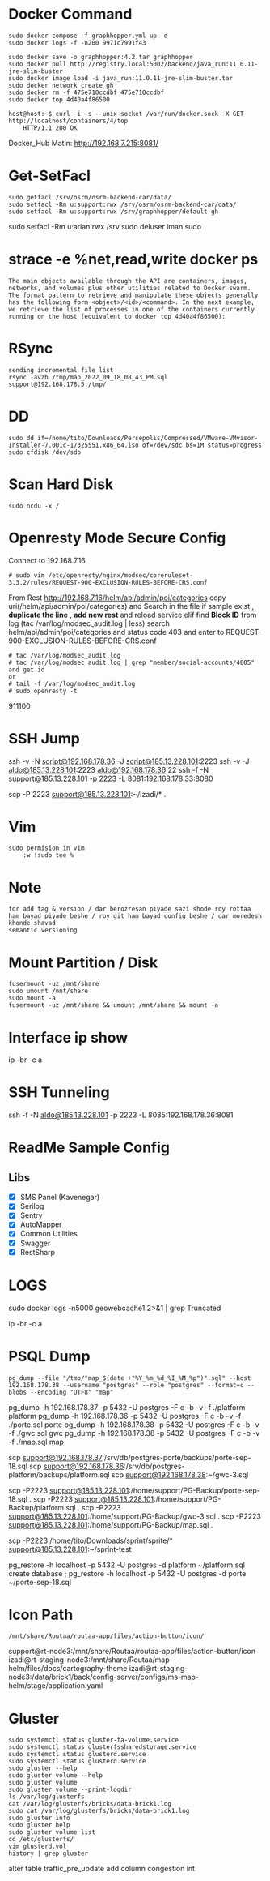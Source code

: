 # Docker Command
    sudo docker-compose -f graphhopper.yml up -d
    sudo docker logs -f -n200 9971c7991f43
    
    sudo docker save -o graphhopper:4.2.tar graphhopper
    sudo docker pull http://registry.local:5002/backend/java_run:11.0.11-jre-slim-buster
    sudo docker image load -i java_run:11.0.11-jre-slim-buster.tar
    sudo docker network create gh
    sudo docker rm -f 475e710ccdbf 475e710ccdbf
    sudo docker top 4d40a4f86500

    host@host:~$ curl -i -s --unix-socket /var/run/docker.sock -X GET http://localhost/containers/4/top
        HTTP/1.1 200 OK

Docker_Hub Matin: http://192.168.7.215:8081/  
# Get-SetFacl
    sudo getfacl /srv/osrm/osrm-backend-car/data/
    sudo setfacl -Rm u:support:rwx /srv/osrm/osrm-backend-car/data/
    sudo setfacl -Rm u:support:rwx /srv/graphhopper/default-gh

 sudo setfacl -Rm u:arian:rwx /srv
 sudo deluser iman sudo



# strace -e %net,read,write  docker ps
    The main objects available through the API are containers, images, networks, and volumes plus other utilities related to Docker swarm. The format pattern to retrieve and manipulate these objects generally has the following form <object>/<id>/<command>. In the next example, we retrieve the list of processes in one of the containers currently running on the host (equivalent to docker top 4d40a4f86500):

# RSync
    sending incremental file list
    rsync -avzh /tmp/map_2022_09_18_08_43_PM.sql  support@192.168.178.5:/tmp/
# DD
    sudo dd if=/home/tito/Downloads/Persepolis/Compressed/VMware-VMvisor-Installer-7.0U1c-17325551.x86_64.iso of=/dev/sdc bs=1M status=progress
    sudo cfdisk /dev/sdb

# Scan Hard Disk 
    sudo ncdu -x /

# Openresty Mode Secure Config

Connect to 192.168.7.16

    # sudo vim /etc/openresty/nginx/modsec/coreruleset-3.3.2/rules/REQUEST-900-EXCLUSION-RULES-BEFORE-CRS.conf

From Rest http://192.168.7.16/helm/api/admin/poi/categories copy uri(/helm/api/admin/poi/categories) and Search in the file if sample exist , **duplicate the line** , **add new rest** and reload service
elif find **Block ID** from log (tac /var/log/modsec_audit.log | less) search helm/api/admin/poi/categories and status code 403 and enter to REQUEST-900-EXCLUSION-RULES-BEFORE-CRS.conf

    # tac /var/log/modsec_audit.log
    # tac /var/log/modsec_audit.log | grep "member/social-accounts/4005" and get id
    or
    # tail -f /var/log/modsec_audit.log
    # sudo openresty -t

911100

# SSH Jump
 ssh -v -N script@192.168.178.36 -J script@185.13.228.101:2223
 ssh -v -J aldo@185.13.228.101:2223 aldo@192.168.178.36:22
 ssh -f -N support@185.13.228.101 -p 2223 -L 8081:192.168.178.33:8080

 scp -P 2223 support@185.13.228.101:~/Izadi/* .


# Vim
    sudo permision in vim
        :w !sudo tee %

# Note
    for add tag & version / dar berozresan piyade sazi shode roy rottaa ham bayad piyade beshe / roy git ham bayad config beshe / dar moredesh khonde shavad
    semantic versioning

# Mount Partition / Disk 
    fusermount -uz /mnt/share
    sudo umount /mnt/share
    sudo mount -a
    fusermount -uz /mnt/share && umount /mnt/share && mount -a

# Interface ip show
ip -br -c a

# SSH Tunneling
ssh -f -N aldo@185.13.228.101 -p 2223 -L 8085:192.168.178.36:8081




# ReadMe Sample Config
## Libs

- [X] SMS Panel (Kavenegar)
- [X] Serilog
- [X] Sentry
- [X] AutoMapper
- [X] Common Utilities
- [X] Swagger
- [X] RestSharp

# LOGS
sudo docker logs -n5000 geowebcache1 2>&1 | grep Truncated




ip -br -c a

# PSQL Dump
    pg_dump --file "/tmp/"map_$(date +"%Y_%m_%d_%I_%M_%p")".sql" --host 192.168.178.38 --username "postgres" --role "postgres" --format=c --blobs --encoding "UTF8" "map"


pg_dump -h 192.168.178.37 -p 5432 -U postgres -F c -b -v -f ./platform platform
pg_dump -h 192.168.178.36 -p 5432 -U postgres -F c -b -v -f ./porte.sql porte
pg_dump -h 192.168.178.38 -p 5432 -U postgres -F c -b -v -f ./gwc.sql gwc
pg_dump -h 192.168.178.38 -p 5432 -U postgres -F c -b -v -f ./map.sql map


scp support@192.168.178.37:/srv/db/postgres-porte/backups/porte-sep-18.sql
scp support@192.168.178.36:/srv/db/postgres-platform/backups/platform.sql
scp support@192.168.178.38:~/gwc-3.sql


scp -P2223 support@185.13.228.101:/home/support/PG-Backup/porte-sep-18.sql .
scp -P2223 support@185.13.228.101:/home/support/PG-Backup/platform.sql .
scp -P2223 support@185.13.228.101:/home/support/PG-Backup/gwc-3.sql .
scp -P2223 support@185.13.228.101:/home/support/PG-Backup/map.sql .

scp -P2223 /home/tito/Downloads/sprint/sprite/* support@185.13.228.101:~/sprint-test


pg_restore -h localhost -p 5432 -U postgres -d platform ~/platform.sql
create database ;
pg_restore -h localhost -p 5432 -U postgres -d porte ~/porte-sep-18.sql



# Icon Path
    /mnt/share/Routaa/routaa-app/files/action-button/icon/
support@rt-node3:/mnt/share/Routaa/routaa-app/files/action-button/icon
izadi@rt-staging-node3:/mnt/share/Routaa/map-helm/files/docs/cartography-theme
izadi@rt-staging-node3:/data/brick1/back/config-server/configs/ms-map-helm/stage/application.yaml




# Gluster

    sudo systemctl status gluster-ta-volume.service
    sudo systemctl status glusterfssharedstorage.service
    sudo systemctl status glusterd.service
    sudo systemctl status glusterd.service
    sudo gluster --help
    sudo gluster volume --help
    sudo gluster volume
    sudo gluster volume --print-logdir
    ls /var/log/glusterfs
    cat /var/log/glusterfs/bricks/data-brick1.log
    sudo cat /var/log/glusterfs/bricks/data-brick1.log
    sudo gluster info
    sudo gluster help
    sudo gluster volume list
    cd /etc/glusterfs/
    vim glusterd.vol
    history | grep gluster








alter table traffic_pre_update 
add column congestion int